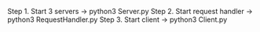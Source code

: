 Step 1. Start 3 servers -> python3 Server.py
Step 2. Start request handler -> python3 RequestHandler.py
Step 3. Start client -> python3 Client.py